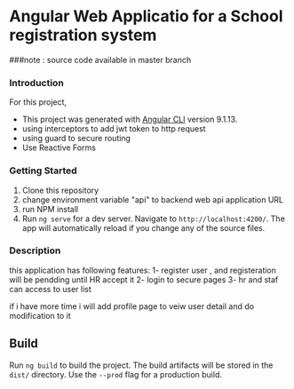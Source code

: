 
# Angular Web Applicatio for a School registration system

###note : source code available in master branch 

### Introduction
For this project, 
- This project was generated with [Angular CLI](https://github.com/angular/angular-cli) version 9.1.13.
- using interceptors to add jwt token to http request
- using guard to secure routing
- Use Reactive Forms

### Getting Started
1. Clone this repository
2. change environment variable "api" to backend web api application URL 
3. run NPM install
4. Run `ng serve` for a dev server. Navigate to `http://localhost:4200/`. The app will automatically reload if you change any of the source files.


### Description  
this application has following features:
1- register user , and registeration will be pendding until HR accept it 
2- login to secure pages 
3- hr and staf can access to user list 

if i have more time i will add profile page to veiw user detail and do modification to it 


## Build

Run `ng build` to build the project. The build artifacts will be stored in the `dist/` directory. Use the `--prod` flag for a production build.

